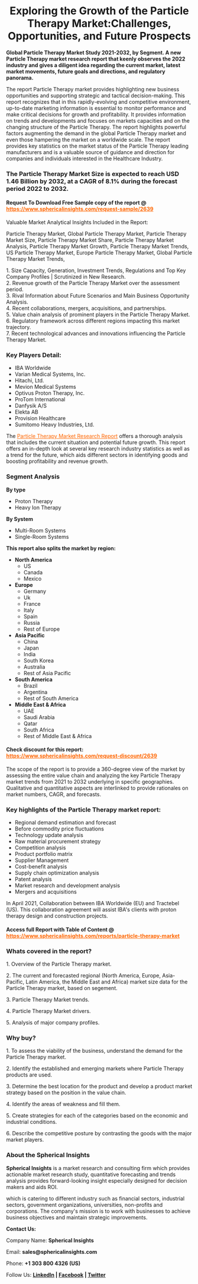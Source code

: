 <h1 style="text-align: center;">Exploring the Growth of the Particle Therapy Market:Challenges, Opportunities, and Future Prospects</h1>
<p><strong>Global Particle Therapy Market Study 2021-2032, by Segment. A new Particle Therapy market research report that keenly observes the 2022 industry and gives a diligent idea regarding the current market, latest market movements, future goals and directions, and regulatory panorama.</strong></p>
<p>The report Particle Therapy market provides highlighting new business opportunities and supporting strategic and tactical decision-making. This report recognizes that in this rapidly-evolving and competitive environment, up-to-date marketing information is essential to monitor performance and make critical decisions for growth and profitability. It provides information on trends and developments and focuses on markets capacities and on the changing structure of the Particle Therapy. The report highlights powerful factors augmenting the demand in the global Particle Therapy market and even those hampering the market on a worldwide scale. The report provides key statistics on the market status of the Particle Therapy leading manufacturers and is a valuable source of guidance and direction for companies and individuals interested in the Healthcare Industry.</p>
<h3>The Particle Therapy Market Size is expected to reach USD 1.46 Billion by 2032, at a CAGR of 8.1% during the forecast period 2022 to 2032.</h3>
<h4>Request To Download Free Sample copy of the report @ <span style="color: #ff6600;"><a style="color: #ff6600;" href="https://www.sphericalinsights.com/request-sample/2639" target="_blank">https://www.sphericalinsights.com/request-sample/2639</a></span></h4>
<p>Valuable Market Analytical Insights Included in the Report:</p>
<p>Particle Therapy Market, Global Particle Therapy Market, Particle Therapy Market Size, Particle Therapy Market Share, Particle Therapy Market Analysis, Particle Therapy Market Growth, Particle Therapy Market Trends, US Particle Therapy Market, Europe Particle Therapy Market, Global Particle Therapy Market Trends,&nbsp;</p>
<p>1. Size Capacity, Generation, Investment Trends, Regulations and Top Key Company Profiles | Scrutinized in New Research.<br /> 2. Revenue growth of the Particle Therapy Market over the assessment period.<br /> 3. Rival Information about Future Scenarios and Main Business Opportunity Analysis.<br /> 4. Recent collaborations, mergers, acquisitions, and partnerships.<br /> 5. Value chain analysis of prominent players in the Particle Therapy Market.<br /> 6. Regulatory framework across different regions impacting this market trajectory.<br /> 7. Recent technological advances and innovations influencing the Particle Therapy Market.</p>
<h3><strong>Key Players Detail:</strong></h3>
<ul>
<li>IBA Worldwide</li>
<li>Varian Medical Systems, Inc.</li>
<li>Hitachi, Ltd.</li>
<li>Mevion Medical Systems</li>
<li>Optivus Proton Therapy, Inc.</li>
<li>ProTom International</li>
<li>Danfysik A/S</li>
<li>Elekta AB</li>
<li>Provision Healthcare</li>
<li>Sumitomo Heavy Industries, Ltd.</li>
</ul>
<p>The <span style="color: #ff6600;"><a style="color: #ff6600;" href="https://www.sphericalinsights.com/reports/particle-therapy-market" target="_blank">Particle Therapy Market Research Report</a></span> offers a thorough analysis that includes the current situation and potential future growth. This report offers an in-depth look at several key research industry statistics as well as a trend for the future, which aids different sectors in identifying goods and boosting profitability and revenue growth.</p>
<h3><strong>Segment Analysis </strong></h3>
<p><strong>By type</strong></p>
<ul>
<li>Proton Therapy</li>
<li>Heavy Ion Therapy</li>
</ul>
<p><strong>By System</strong></p>
<ul>
<li>Multi-Room Systems</li>
<li>Single-Room Systems</li>
</ul>
<p><strong>This report also splits the market by region:</strong></p>
<ul>
<li><strong>North America</strong>
<ul>
<li>US</li>
<li>Canada</li>
<li>Mexico</li>
</ul>
</li>
<li><strong>Europe</strong>
<ul>
<li>Germany</li>
<li>Uk</li>
<li>France</li>
<li>Italy</li>
<li>Spain</li>
<li>Russia</li>
<li>Rest of Europe</li>
</ul>
</li>
<li><strong>Asia Pacific</strong>
<ul>
<li>China</li>
<li>Japan</li>
<li>India</li>
<li>South Korea</li>
<li>Australia</li>
<li>Rest of Asia Pacific</li>
</ul>
</li>
<li><strong>South America</strong>
<ul>
<li>Brazil</li>
<li>Argentina</li>
<li>Rest of South America</li>
</ul>
</li>
<li><strong>Middle East &amp; Africa</strong>
<ul>
<li>UAE</li>
<li>Saudi Arabia</li>
<li>Qatar</li>
<li>South Africa</li>
<li>Rest of Middle East &amp; Africa</li>
</ul>
</li>
</ul>
<h4>Check discount for this report: <span style="color: #ff6600;"><a style="color: #ff6600;" href="https://www.sphericalinsights.com/request-discount/2639" target="_blank">https://www.sphericalinsights.com/request-discount/2639</a></span></h4>
<p>The scope of the report is to provide a 360-degree view of the market by assessing the entire value chain and analyzing the key Particle Therapy market trends from 2021 to 2032 underlying in specific geographies. Qualitative and quantitative aspects are interlinked to provide rationales on market numbers, CAGR, and forecasts.</p>
<h3><strong>Key highlights of the Particle Therapy market report:</strong></h3>
<ul>
<li>Regional demand estimation and forecast</li>
<li>Before commodity price fluctuations</li>
<li>Technology update analysis</li>
<li>Raw material procurement strategy</li>
<li>Competition analysis</li>
<li>Product portfolio matrix</li>
<li>Supplier Management</li>
<li>Cost-benefit analysis</li>
<li>Supply chain optimization analysis</li>
<li>Patent analysis</li>
<li>Market research and development analysis</li>
<li>Mergers and acquisitions</li>
</ul>
<p>In April 2021, Collaboration between IBA Worldwide (EU) and Tractebel (US). This collaboration agreement will assist IBA's clients with proton therapy design and construction projects.</p>
<h4>Access full Report with Table of Content @ <span style="color: #ff6600;"><a style="color: #ff6600;" href="https://www.sphericalinsights.com/reports/particle-therapy-market" target="_blank">https://www.sphericalinsights.com/reports/particle-therapy-market</a></span></h4>
<h3><strong>Whats covered in the report?</strong></h3>
<p>1. Overview of the Particle Therapy market.</p>
<p>2. The current and forecasted regional (North America, Europe, Asia-Pacific, Latin America, the Middle East and Africa) market size data for the Particle Therapy market, based on segement.</p>
<p>3. Particle Therapy Market trends.</p>
<p>4. Particle Therapy Market drivers.</p>
<p>5. Analysis of major company profiles.</p>
<h3><strong>Why buy?</strong></h3>
<p>1. To assess the viability of the business, understand the demand for the Particle Therapy market.</p>
<p>2. Identify the established and emerging markets where Particle Therapy products are used.</p>
<p>3. Determine the best location for the product and develop a product market strategy based on the position in the value chain.</p>
<p>4. Identify the areas of weakness and fill them.</p>
<p>5. Create strategies for each of the categories based on the economic and industrial conditions.</p>
<p>6. Describe the competitive posture by contrasting the goods with the major market players.</p>
<h3><strong>About the Spherical Insights</strong></h3>
<p><strong>Spherical Insights</strong> is a market research and consulting firm which provides actionable market research study, quantitative forecasting and trends analysis provides forward-looking insight especially designed for decision makers and aids ROI.</p>
<p>which is catering to different industry such as financial sectors, industrial sectors, government organizations, universities, non-profits and corporations. The company's mission is to work with businesses to achieve business objectives and maintain strategic improvements.</p>
<p><strong>Contact Us:</strong></p>
<p>Company Name: <strong>Spherical Insights</strong></p>
<p>Email: <strong>sales@sphericalinsights.com</strong></p>
<p>Phone: <strong>+1 303 800 4326 (US)</strong></p>
<p>Follow Us: <strong><a href="https://www.linkedin.com/company/spherical-insight/"><u>LinkedIn</u></a> | <a href="https://www.facebook.com/sphericalinsights22"><u>Facebook</u></a> | <a href="https://twitter.com/SInsights_US"><u>Twitter</u></a></strong></p>

